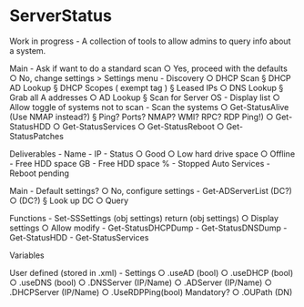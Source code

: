 # ServerStatus
Work in progress  - A collection of tools to allow admins to query info about a system.

Main
	- Ask if want to do a standard scan
		○ Yes, proceed with the defaults
		○ No, change settings > Settings menu
	- Discovery
		○ DHCP Scan
			§ DHCP AD Lookup
			§ DHCP Scopes ( exempt tag )
			§ Leased IPs
		○ DNS Lookup
			§ Grab all A addresses
		○ AD Lookup
			§ Scan for Server OS
	- Display list
		○ Allow toggle of systems not to scan
	- Scan the systems
		○ Get-StatusAlive (Use NMAP instead?)
			§ Ping? Ports? NMAP? WMI? RPC? RDP Ping!)
		○ Get-StatusHDD
		○ Get-StatusServices
		○ Get-StatusReboot
		○ Get-StatusPatches
		

Deliverables
	- Name
	- IP
	- Status
		○ Good
		○ Low hard drive space
		○ Offline
	- Free HDD space GB
	- Free HDD space %
	- Stopped Auto Services
	- Reboot pending

Main
	- Default settings? 
		○ No, configure settings
	- Get-ADServerList (DC?)
		○ (DC?)
			§ Look up DC
		○ Query 
	
Functions
	- Set-SSSettings (obj settings) return (obj settings)
		○ Display settings
		○ Allow modify
	- Get-StatusDHCPDump
	- Get-StatusDNSDump
	- Get-StatusHDD
	- Get-StatusServices
	
		
Variables


User defined (stored in .xml)
	- Settings
		○ .useAD (bool)
		○ .useDHCP (bool)
		○ .useDNS (bool)
		○ .DNSServer (IP/Name)
		○ .ADServer (IP/Name)
		○ .DHCPServer (IP/Name)
		○ .UseRDPPing(bool) Mandatory?
		○ .OUPath (DN)
